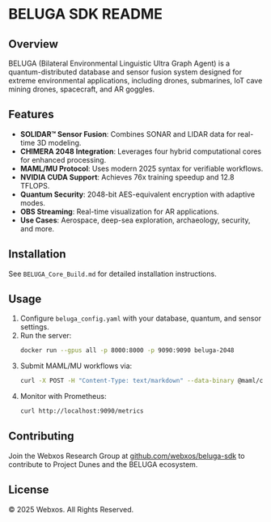 # BELUGA SDK README

## Overview
BELUGA (Bilateral Environmental Linguistic Ultra Graph Agent) is a quantum-distributed database and sensor fusion system designed for extreme environmental applications, including drones, submarines, IoT cave mining drones, spacecraft, and AR goggles.

## Features
- **SOLIDAR™ Sensor Fusion**: Combines SONAR and LIDAR data for real-time 3D modeling.
- **CHIMERA 2048 Integration**: Leverages four hybrid computational cores for enhanced processing.
- **MAML/MU Protocol**: Uses modern 2025 syntax for verifiable workflows.
- **NVIDIA CUDA Support**: Achieves 76x training speedup and 12.8 TFLOPS.
- **Quantum Security**: 2048-bit AES-equivalent encryption with adaptive modes.
- **OBS Streaming**: Real-time visualization for AR applications.
- **Use Cases**: Aerospace, deep-sea exploration, archaeology, security, and more.

## Installation
See `BELUGA_Core_Build.md` for detailed installation instructions.

## Usage
1. Configure `beluga_config.yaml` with your database, quantum, and sensor settings.
2. Run the server:
   ```bash
   docker run --gpus all -p 8000:8000 -p 9090:9090 beluga-2048
   ```
3. Submit MAML/MU workflows via:
   ```bash
   curl -X POST -H "Content-Type: text/markdown" --data-binary @maml/chimera_hybrid_workflow.maml.md http://localhost:8000/execute
   ```
4. Monitor with Prometheus:
   ```bash
   curl http://localhost:9090/metrics
   ```

## Contributing
Join the Webxos Research Group at [github.com/webxos/beluga-sdk](https://github.com/webxos/beluga-sdk) to contribute to Project Dunes and the BELUGA ecosystem.

## License
© 2025 Webxos. All Rights Reserved.
